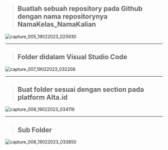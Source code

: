 > ## Buatlah sebuah repository pada Github dengan nama repositorynya NamaKelas_NamaKalian
![capture_005_19022023_025930](https://user-images.githubusercontent.com/87520408/219896099-23ecc866-0eb5-43c9-bfb9-ed851e316eec.jpg)

<hr></hr>

> ## Folder didalam Visual Studio Code
![capture_007_19022023_032208](https://user-images.githubusercontent.com/87520408/219896197-0b66f9ca-4e57-46b8-bb42-d9c6f11084ed.jpg)

<hr></hr>

> ## Buat folder sesuai dengan section pada platform Alta.id
![capture_009_19022023_034119](https://user-images.githubusercontent.com/87520408/219898332-16c0bd05-db99-43d8-86dd-01a7f3274bfa.jpg)

<hr></hr>

> ## Sub Folder
![capture_008_19022023_033850](https://user-images.githubusercontent.com/87520408/219897526-372fbc6c-5114-4b38-8b0c-a81e5dc38960.jpg)
